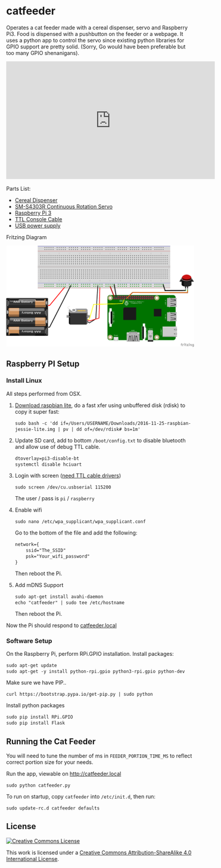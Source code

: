 # catfeeder

Operates a cat feeder made with a cereal dispenser, servo and Raspberry Pi3. Food is dispensed with a pushbutton on the feeder or a webpage. It uses a python app to control the servo since existing python libraries for GPIO support are pretty solid. (Sorry, Go would have been preferable but too many GPIO shenanigans).

<iframe width="560" height="315" src="https://www.youtube.com/embed/L1n59lKWt_Y?ecver=1" frameborder="0" allowfullscreen></iframe>

Parts List:

* [Cereal Dispenser](https://www.amazon.com/gp/product/B0009MGQUC/ref=oh_aui_detailpage_o06_s00?ie=UTF8&psc=1)
* [SM-S4303R Continuous Rotation Servo](https://www.amazon.com/gp/product/B00X7BPI1K/ref=oh_aui_detailpage_o01_s01?ie=UTF8&psc=1)
* [Raspberry Pi 3](https://www.amazon.com/Raspberry-Pi-896-8660-Model-Motherboard/dp/B01CD5VC92/ref=sr_1_1?s=pc&ie=UTF8&qid=1483931167&sr=1-1&keywords=raspberry+pi3)
* [TTL Console Cable](https://www.adafruit.com/product/954)
* [USB power supply](https://www.amazon.com/gp/product/B00OY7HR1U/ref=oh_aui_detailpage_o03_s00?ie=UTF8&psc=1)

Fritzing Diagram

<img src="catfeeder.png" width="640px" />

## Raspberry PI Setup

### Install Linux

All steps performed from OSX.

1. [Download raspbian lite](https://downloads.raspberrypi.org/raspbian_lite_latest), do a fast xfer using unbuffered disk (rdisk) to copy it super fast:
    ```
    sudo bash -c 'dd if=/Users/USERNAME/Downloads/2016-11-25-raspbian-jessie-lite.img | pv | dd of=/dev/rdisk# bs=1m'
    ```

2. Update SD card, add to bottom `/boot/config.txt` to disable bluetooth and allow use of debug TTL cable.
    ```
    dtoverlay=pi3-disable-bt
    systemctl disable hciuart
    ```

3. Login with screen ([need TTL cable drivers](https://learn.adafruit.com/adafruits-raspberry-pi-lesson-5-using-a-console-cable/software-installation-mac))
    ```
    sudo screen /dev/cu.usbserial 115200
    ```

    The user / pass is `pi` / `raspberry`

4. Enable wifi
    ```
    sudo nano /etc/wpa_supplicant/wpa_supplicant.conf
    ```
    Go to the bottom of the file and add the following:

    ```
    network={
        ssid="The_SSID"
        psk="Your_wifi_password"
    }
    ```

    Then reboot the Pi.

5. Add mDNS Support
    ```
    sudo apt-get install avahi-daemon
    echo "catfeeder" | sudo tee /etc/hostname
    ```

    Then reboot the Pi.

Now the Pi should respond to [catfeeder.local](http://catfeeder.local)

### Software Setup

On the Raspberry Pi, perform RPi.GPIO installation. Install packages:

```
sudo apt-get update
sudo apt-get -y install python-rpi.gpio python3-rpi.gpio python-dev
```

Make sure we have PIP..

```
curl https://bootstrap.pypa.io/get-pip.py | sudo python
```

Install python packages

```
sudo pip install RPi.GPIO
sudo pip install Flask
```

## Running the Cat Feeder

You will need to tune the number of ms in `FEEDER_PORTION_TIME_MS` to reflect correct portion size for your needs.

Run the app, viewable on http://catfeeder.local

```
sudo python catfeeder.py
```

To run on startup, copy `catfeeder` into `/etc/init.d`, then run:

```
sudo update-rc.d catfeeder defaults
```

## License

<a rel="license" href="http://creativecommons.org/licenses/by-sa/4.0/"><img alt="Creative Commons License" style="border-width:0" src="https://i.creativecommons.org/l/by-sa/4.0/88x31.png" /></a><br />

This work is licensed under a <a rel="license" href="http://creativecommons.org/licenses/by-sa/4.0/">Creative Commons Attribution-ShareAlike 4.0 International License</a>.
